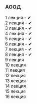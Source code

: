 ### АООД
1 лекция - ✔
<br>
2 лекция - ✔
<br>
3 лекция - ✔
<br>
4 лекция - ✔
<br>
5 лекция - ✔
<br>
6 лекция - ✔
<br>
7 лекция - ✔
<br>
8 лекция - ✔
<br>
9 лекция
<br>
10 лекция
<br>
11 лекция
<br>
12 лекция
<br>
13 лекция
<br>
14 лекция
<br>
15 лекция
<br>
16 лекция
